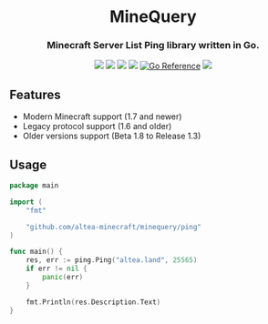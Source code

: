 <h1 align="center">MineQuery</h1>
<h3 align="center">Minecraft Server List Ping library written in Go.</h3>
<p align="center">
  <a href="https://github.com/altea-minecraft/minequery/actions/workflows/go.yml"><img src="https://img.shields.io/github/workflow/status/altea-minecraft/minequery/Go/master"></a>
  <a href="https://github.com/altea-minecraft/minequery"><img src="https://img.shields.io/codacy/grade/7a7901a7d1ee435f8cd047ed15369043"></a>
  <a href="https://github.com/altea-minecraft/minequery/blob/master/go.mod"><img src="https://img.shields.io/github/go-mod/go-version/altea-minecraft/minequery"></a>
  <a href="https://github.com/altea-minecraft/minequery/releases/latest"><img src="https://img.shields.io/github/v/release/altea-minecraft/minequery"></a>
  <a href="https://pkg.go.dev/github.com/altea-minecraft/minequery"><img src="https://pkg.go.dev/badge/github.com/altea-minecraft/minequery.svg" alt="Go Reference"></a>
  <a href="https://github.com/altea-minecraft/minequery/blob/master/LICENSE"><img src="https://img.shields.io/github/license/altea-minecraft/minequery"></a>
</p>

## Features

* Modern Minecraft support (1.7 and newer)
* Legacy protocol support (1.6 and older)
* Older versions support (Beta 1.8 to Release 1.3)

## Usage

```go
package main

import (
	"fmt"

	"github.com/altea-minecraft/minequery/ping"
)

func main() {
	res, err := ping.Ping("altea.land", 25565)
	if err != nil {
		panic(err)
	}

	fmt.Println(res.Description.Text)
}
```